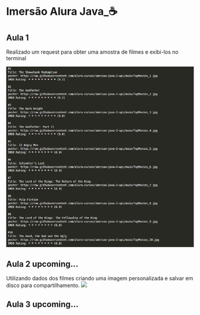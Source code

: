 # Imersão Alura Java_☕
## Aula 1
Realizado um request para obter uma amostra de filmes e exibi-los no terminal

<img src="./assets/images/console-output.png" />

## Aula 2 upcoming...
Utilizando dados dos filmes criando uma imagem personalizada e salvar em disco para compartilhamento.
<img src="./assets/images/film#2.png">

## Aula 3 upcoming...
